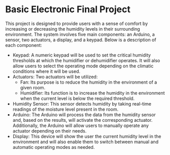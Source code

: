 # Basic Electronic Final Project


This project is designed to provide users with a sense of comfort by increasing or decreasing the humidity levels in their surrounding environment. The system involves five main components: an Arduino, a sensor, two actuators, a display, and a keypad. Below is a description of each component:

- Keypad: A numeric keypad will be used to set the critical humidity thresholds at which the humidifier or dehumidifier operates. It will also allow users to select the operating mode depending on the climatic conditions where it will be used.
- Actuators: Two actuators will be utilized:
  - Fan: Its purpose is to reduce the humidity in the environment of a given room.
  - Humidifier: Its function is to increase the humidity in the environment when the current level is below the required threshold.
- Humidity Sensor: This sensor detects humidity by taking real-time readings of the moisture level present in the room.
- Arduino: The Arduino will process the data from the humidity sensor and, based on the results, will activate the corresponding actuator. Additionally, the Arduino will allow users to manually operate any actuator depending on their needs.
- Display: This device will show the user the current humidity level in the environment and will also enable them to switch between manual and automatic operating modes as needed.

